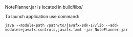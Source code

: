 NotePlanner.jar is located in build/libs/

To launch application use command:

``java --module-path /path/to/javafx-sdk-17/lib --add-modules=javafx.controls,javafx.fxml -jar NotePlanner.jar``